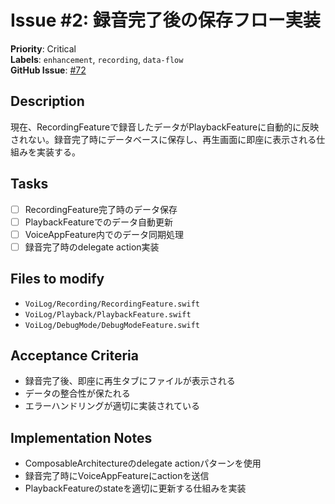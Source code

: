 # Issue #2: 録音完了後の保存フロー実装

**Priority**: Critical  
**Labels**: `enhancement`, `recording`, `data-flow`  
**GitHub Issue**: [#72](https://github.com/entaku0818/VoiceMemo/issues/72)

## Description
現在、RecordingFeatureで録音したデータがPlaybackFeatureに自動的に反映されない。録音完了時にデータベースに保存し、再生画面に即座に表示される仕組みを実装する。

## Tasks
- [ ] RecordingFeature完了時のデータ保存
- [ ] PlaybackFeatureでのデータ自動更新
- [ ] VoiceAppFeature内でのデータ同期処理
- [ ] 録音完了時のdelegate action実装

## Files to modify
- `VoiLog/Recording/RecordingFeature.swift`
- `VoiLog/Playback/PlaybackFeature.swift`
- `VoiLog/DebugMode/DebugModeFeature.swift`

## Acceptance Criteria
- 録音完了後、即座に再生タブにファイルが表示される
- データの整合性が保たれる
- エラーハンドリングが適切に実装されている

## Implementation Notes
- ComposableArchitectureのdelegate actionパターンを使用
- 録音完了時にVoiceAppFeatureにactionを送信
- PlaybackFeatureのstateを適切に更新する仕組みを実装 
